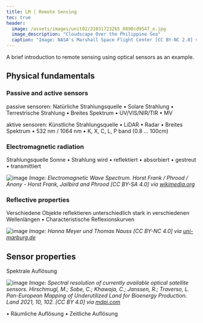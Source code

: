 ```yaml
---
title: LM | Remote Sensing
toc: true
header:
  image: /assets/images/unit02/31031723265_0890cd9547_o.jpg
  image_description: "Cloudscape Over the Philippine Sea"
  caption: "Image: NASA's Marshall Space Flight Center [CC BY-NC 2.0] via [flickr.com](https://www.flickr.com/photos/nasamarshall/31031723265/)"
---
```


A brief introduction to remote sensing using optical sensors as an example.
<!--more-->

## Physical fundamentals
### Passive and active sensors

passive sensoren:
Natürliche Strahlungsquelle
• Solare Strahlung
• Terrestrische Strahlung
• Breites Spektrum
• UV/VIS/NIR/TIR
• MV

aktive sensoren:
Künstliche Strahlungsquelle
• LiDAR
• Radar
• Breites Spektrum
• 532 nm / 1064 nm
• K, X, C, L, P band (0.8 … 100cm)

###  Electromagnetic radiation

Strahlungsquelle Sonne
• Strahlung wird
• reflektiert
• absorbiert
• gestreut
• transmittiert

![image](../assets/images/unit02/Electromagnetic_spectrum_-eng.svg)
*Image: Electromagnetic Wave Spectrum. Horst Frank / Phrood / Anony - Horst Frank, Jailbird and Phrood [CC BY-SA 4.0] via [wikimedia.org](https://commons.wikimedia.org/w/index.php?curid=3726606#/media/File:Electromagnetic_spectrum_-eng.svg)*


### Reflective properties

Verschiedene Objekte reflektieren
unterschiedlich stark in verschiedenen
Wellenlängen
• Characteristische Reflexionskurven

![image](../assets/images/unit02/reflexionsspektrum.jpg)
*Image: Hanna Meyer und Thomas Nauss [CC BY-NC 4.0] via [uni-marburg.de](https://ilias.uni-marburg.de/ilias.php?ref_id=1652369&obj_id=195392&cmd=layout&cmdClass=illmpresentationgui&cmdNode=g5&baseClass=ilLMPresentationGUI)*

## Sensor properties

Spektrale Auflösung

![image](../assets/images/unit02/satellite_spectrum.jpg)
*Image: Spectral resolution of currently available optical satellite sensors. Hirschmugl, M.; Sobe, C.; Khawaja, C.; Janssen, R.; Traverso, L. Pan-European Mapping of Underutilized Land for Bioenergy Production. Land 2021, 10, 102. [CC BY 4.0] via [mdpi.com](https://www.mdpi.com/2073-445X/10/2/102#)*

• Räumliche Auflösung
• Zeitliche Auflösung





